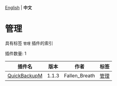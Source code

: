 [English](readme.md) | **中文**

# 管理

具有标签 `管理` 插件的索引

插件数量: 1

| 插件名 | 版本 | 作者 | 标签 |
| --- | --- | --- | --- |
| [QuickBackupM](/plugins/quick_backup_multi/readme-zh_cn.md) | 1.1.3 | Fallen_Breath | [管理](/labels/management/readme-zh_cn.md) |
